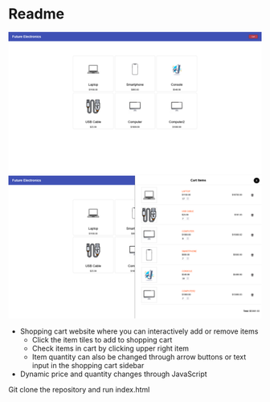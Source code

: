# Readme
![image](images/screen1.png)
![image](images/screen2.png)

- Shopping cart website where you can interactively add or remove items
  - Click the item tiles to add to shopping cart
  - Check items in cart by clicking upper right item
  - Item quantity can also be changed through arrow buttons or text input in the shopping cart sidebar
- Dynamic price and quantity changes through JavaScript


Git clone the repository and run index.html
